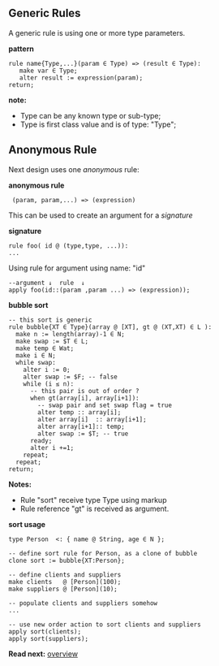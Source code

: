 ## Generic Rules

A generic rule is using one or more type parameters. 

**pattern**
```
rule name{Type,...}(param ∈ Type) => (result ∈ Type):
   make var ∈ Type;   
   alter result := expression(param);
return;
```

**note:** 
* Type can be any known type or sub-type;
* Type is first class value and is of type: "Type";

## Anonymous Rule

Next design uses one _anonymous_ rule:

**anonymous rule**
```
 (param, param,...) => (expression)
```

This can be used to create an argument for a _signature_

**signature**
```
rule foo( id @ (type,type, ...)):
...
```

Using rule for argument using name: "id"

```
--argument ↓  rule  ↓
apply foo(id::(param ,param ...) => (expression));
```


**bubble sort**

```
-- this sort is generic 
rule bubble{XT ∈ Type}(array @ [XT], gt @ (XT,XT) ∈ L ):
  make n := length(array)-1 ∈ N; 
  make swap := $T ∈ L;
  make temp ∈ Wat;
  make i ∈ N;
  while swap:
    alter i := 0;
    alter swap := $F; -- false
    while (i ≤ n): 
      -- this pair is out of order ?
      when gt(array[i], array[i+1]):
        -- swap pair and set swap flag = true
        alter temp :: array[i];
        alter array[i]  :: array[i+1];
        alter array[i+1]:: temp;
        alter swap := $T; -- true
      ready;
      alter i +=1;
    repeat;
  repeat;
return;
```

**Notes:**

* Rule "sort" receive type Type using markup <X> 
* Rule reference "gt" is received as argument.

**sort usage**

```
type Person  <: { name @ String, age ∈ N };

-- define sort rule for Person, as a clone of bubble
clone sort := bubble{XT:Person};

-- define clients and suppliers
make clients   @ [Person](100);
make suppliers @ [Person](10);

-- populate clients and suppliers somehow
...

-- use new order action to sort clients and suppliers
apply sort(clients);
apply sort(suppliers);
```

**Read next:** [overview](../syntax/overview.md)